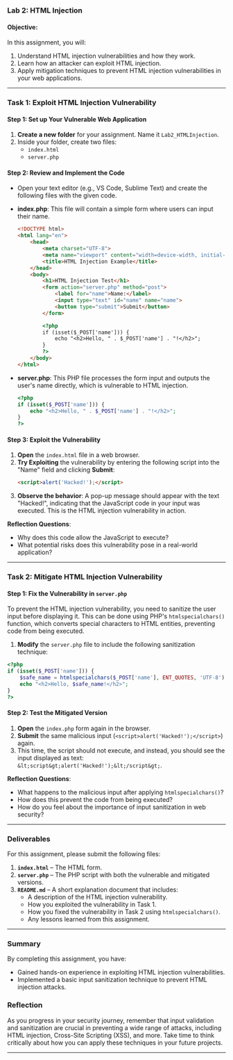 

### **Lab 2: HTML Injection**

#### **Objective:**
In this assignment, you will:
1. Understand HTML injection vulnerabilities and how they work.
2. Learn how an attacker can exploit HTML injection.
3. Apply mitigation techniques to prevent HTML injection vulnerabilities in your web applications.

---

### **Task 1: Exploit HTML Injection Vulnerability**

#### **Step 1: Set up Your Vulnerable Web Application**

1. **Create a new folder** for your assignment. Name it `Lab2_HTMLInjection`.
2. Inside your folder, create two files:
   - `index.html`
   - `server.php`

#### **Step 2: Review and Implement the Code**

- Open your text editor (e.g., VS Code, Sublime Text) and create the following files with the given code.

- **index.php**: This file will contain a simple form where users can input their name.

  ```html
  <!DOCTYPE html>
  <html lang="en">
      <head>
          <meta charset="UTF-8">
          <meta name="viewport" content="width=device-width, initial-scale=1.0">
          <title>HTML Injection Example</title>
      </head>
      <body>
          <h1>HTML Injection Test</h1>
          <form action="server.php" method="post">
              <label for="name">Name:</label>
              <input type="text" id="name" name="name">
              <button type="submit">Submit</button>
          </form>

          <?php
          if (isset($_POST['name'])) {
              echo "<h2>Hello, " . $_POST['name'] . "!</h2>";
          }
          ?>
      </body>
  </html>
  ```

- **server.php**: This PHP file processes the form input and outputs the user's name directly, which is vulnerable to HTML injection.

  ```php
  <?php
  if (isset($_POST['name'])) {
      echo "<h2>Hello, " . $_POST['name'] . "!</h2>";
  }
  ?>
  ```

#### **Step 3: Exploit the Vulnerability**

1. **Open** the `index.html` file in a web browser.
2. **Try Exploiting** the vulnerability by entering the following script into the "Name" field and clicking **Submit**:
   ```html
   <script>alert('Hacked!');</script>
   ```
3. **Observe the behavior**: A pop-up message should appear with the text "Hacked!", indicating that the JavaScript code in your input was executed. This is the HTML injection vulnerability in action.

**Reflection Questions**:
- Why does this code allow the JavaScript to execute?
- What potential risks does this vulnerability pose in a real-world application?

---

### **Task 2: Mitigate HTML Injection Vulnerability**

#### **Step 1: Fix the Vulnerability in `server.php`**

To prevent the HTML injection vulnerability, you need to sanitize the user input before displaying it. This can be done using PHP's `htmlspecialchars()` function, which converts special characters to HTML entities, preventing code from being executed.

1. **Modify** the `server.php` file to include the following sanitization technique:

  ```php
  <?php
  if (isset($_POST['name'])) {
      $safe_name = htmlspecialchars($_POST['name'], ENT_QUOTES, 'UTF-8');
      echo "<h2>Hello, $safe_name!</h2>";
  }
  ?>
  ```

#### **Step 2: Test the Mitigated Version**

1. **Open** the `index.php` form again in the browser.
2. **Submit** the same malicious input (`<script>alert('Hacked!');</script>`) again.
3. This time, the script should not execute, and instead, you should see the input displayed as text: `&lt;script&gt;alert('Hacked!');&lt;/script&gt;`.

**Reflection Questions**:
- What happens to the malicious input after applying `htmlspecialchars()`?
- How does this prevent the code from being executed?
- How do you feel about the importance of input sanitization in web security?

---

### **Deliverables**

For this assignment, please submit the following files:

1. **`index.html`** – The HTML form.
2. **`server.php`** – The PHP script with both the vulnerable and mitigated versions.
3. **`README.md`** – A short explanation document that includes:
   - A description of the HTML injection vulnerability.
   - How you exploited the vulnerability in Task 1.
   - How you fixed the vulnerability in Task 2 using `htmlspecialchars()`.
   - Any lessons learned from this assignment.

---

### **Summary**

By completing this assignment, you have:
- Gained hands-on experience in exploiting HTML injection vulnerabilities.
- Implemented a basic input sanitization technique to prevent HTML injection attacks.
  
### **Reflection**

As you progress in your security journey, remember that input validation and sanitization are crucial in preventing a wide range of attacks, including HTML injection, Cross-Site Scripting (XSS), and more. Take time to think critically about how you can apply these techniques in your future projects.

---
